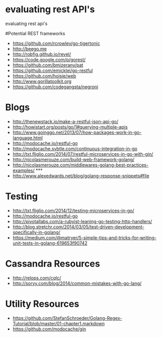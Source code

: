 # evaluating rest API's
evaluating rest api's

#Potential REST frameworks

* https://github.com/rcrowley/go-tigertonic
* http://beego.me
* http://robfig.github.io/revel/
* https://code.google.com/p/gorest/
* https://github.com/bmizerany/pat
* https://github.com/emicklei/go-restful
* https://github.com/hoisie/web
* http://www.gorillatoolkit.org
* https://github.com/codegangsta/negroni

# Blogs

* http://thenewstack.io/make-a-restful-json-api-go/
* http://howistart.org/posts/go/1#querying-multiple-apis
* http://www.goinggo.net/2013/07/how-packages-work-in-go-language.html
* http://modocache.io/restful-go
* http://modocache.svbtle.com/continuous-integration-in-go
* http://txt.fliglio.com/2014/07/restful-microservices-in-go-with-gin/
* http://nicolasmerouze.com/build-web-framework-golang/
* http://nicolasmerouze.com/middlewares-golang-best-practices-examples/ ***
* http://www.alexedwards.net/blog/golang-response-snippets#file

# Testing

* http://txt.fliglio.com/2014/12/testing-microservices-in-go/
* http://modocache.io/restful-go
* http://pivotallabs.com/a-rubyist-leaning-go-testing-http-handlers/
* http://blog.stretchr.com/2014/03/05/test-driven-development-specifically-in-golang/
* https://medium.com/@matryer/5-simple-tips-and-tricks-for-writing-unit-tests-in-golang-619653f90742

# Cassandra Resources

* http://relops.com/cqlc/
* http://soryy.com/blog/2014/common-mistakes-with-go-lang/

# Utility Resources

* https://github.com/StefanSchroeder/Golang-Regex-Tutorial/blob/master/01-chapter1.markdown
* https://github.com/modocache/gin
